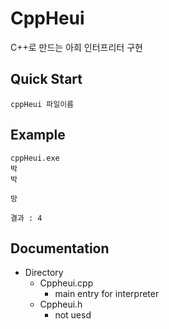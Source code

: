# CppHeui
C++로 만드는 아희 인터프리터 구현

## Quick Start
```
cppHeui 파일이름
```
## Example
```
cppHeui.exe
박
박

망

결과 : 4
```
## Documentation
- Directory
    - Cppheui.cpp
        - main entry for interpreter
    - Cppheui.h
        - not uesd

